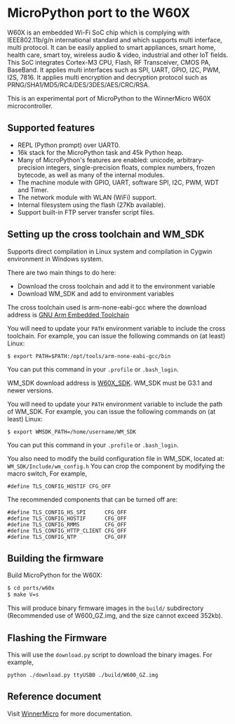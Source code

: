 MicroPython port to the W60X
=============================

W60X is an embedded Wi-Fi SoC chip which is complying with IEEE802.11b/g/n 
international standard and which supports multi interface, multi protocol. 
It can be easily applied to smart appliances, smart home, health care, 
smart toy, wireless audio & video, industrial and other IoT fields. 
This SoC integrates Cortex-M3 CPU, Flash, RF Transceiver, CMOS PA, BaseBand. 
It applies multi interfaces such as SPI, UART, GPIO, I2C, PWM, I2S, 7816. 
It applies multi encryption and decryption protocol 
such as PRNG/SHA1/MD5/RC4/DES/3DES/AES/CRC/RSA.

This is an experimental port of MicroPython to the WinnerMicro W60X microcontroller.  

Supported features
------------------------------------

- REPL (Python prompt) over UART0.
- 16k stack for the MicroPython task and 45k Python heap.
- Many of MicroPython's features are enabled: unicode, arbitrary-precision
  integers, single-precision floats, complex numbers, frozen bytecode, as
  well as many of the internal modules.
- The machine module with GPIO, UART, software SPI, I2C, PWM, WDT and Timer.
- The network module with WLAN (WiFi) support.
- Internal filesystem using the flash (27Kb available).
- Support built-in FTP server transfer script files.

Setting up the cross toolchain and WM_SDK
------------------------------------

Supports direct compilation in Linux system and
compilation in Cygwin environment in Windows system.

There are two main things to do here:
- Download the cross toolchain and add it to the environment variable
- Download WM_SDK and add to environment variables

The cross toolchain used is arm-none-eabi-gcc where the download address is
[GNU Arm Embedded Toolchain](https://launchpad.net/gcc-arm-embedded/4.9/4.9-2014-q4-major)

You will need to update your `PATH`
environment variable to include the cross toolchain. For example, you can issue
the following commands on (at least) Linux:

    $ export PATH=$PATH:/opt/tools/arm-none-eabi-gcc/bin

You can put this command in your `.profile` or `.bash_login`.

WM_SDK download address is [W60X_SDK](http://www.winnermicro.com/en/html/1/).
WM_SDK must be G3.1 and newer versions.

You will need to update your `PATH`
environment variable to include the path of WM_SDK. For example, you can issue
the following commands on (at least) Linux:

    $ export WMSDK_PATH=/home/username/WM_SDK

You can put this command in your `.profile` or `.bash_login`.

You also need to modify the build configuration file in WM_SDK, located at:
`WM_SDK/Include/wm_config.h`
You can crop the component by modifying the macro switch, For example, 

    #define TLS_CONFIG_HOSTIF CFG_OFF

The recommended components that can be turned off are:

    #define TLS_CONFIG_HS_SPI      CFG_OFF
    #define TLS_CONFIG_HOSTIF      CFG_OFF
    #define TLS_CONFIG_RMMS        CFG_OFF
    #define TLS_CONFIG_HTTP_CLIENT CFG_OFF
    #define TLS_CONFIG_NTP         CFG_OFF
    
Building the firmware
---------------------

Build MicroPython for the W60X:
```bash
$ cd ports/w60x
$ make V=s
```
This will produce binary firmware images in the `build/` subdirectory
(Recommended use of W600_GZ.img, and the size cannot exceed 352kb).

Flashing the Firmware
-----------------------

This will use the `download.py` script to download the
binary images. For example, 

    python ./download.py ttyUSB0 ./build/W600_GZ.img

Reference document
-----------------------
Visit [WinnerMicro](http://www.winnermicro.com/en/html/1/156/158/497.html) for more documentation.

